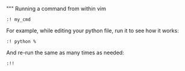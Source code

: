 """ Running a command from within vim
```
:! my_cmd
```
For example, while editing your python file, run it to see how it works:
```
:! python %
```
And re-run the same as many times as needed:
```
:!!
```
